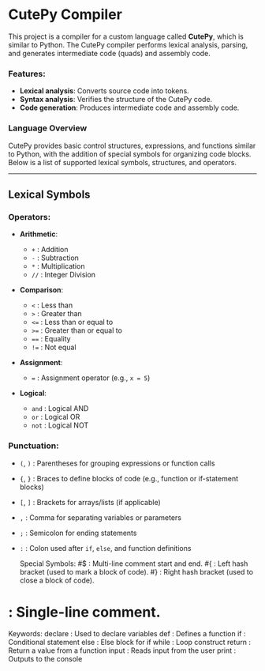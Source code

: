 # CutePy Compiler

This project is a compiler for a custom language called **CutePy**, which is similar to Python. The CutePy compiler performs lexical analysis, parsing, and generates intermediate code (quads) and assembly code.

### Features:
- **Lexical analysis**: Converts source code into tokens.
- **Syntax analysis**: Verifies the structure of the CutePy code.
- **Code generation**: Produces intermediate code and assembly code.

### Language Overview

CutePy provides basic control structures, expressions, and functions similar to Python, with the addition of special symbols for organizing code blocks. Below is a list of supported lexical symbols, structures, and operators.

---

## Lexical Symbols

### **Operators**:

- **Arithmetic**:
  - `+` : Addition
  - `-` : Subtraction
  - `*` : Multiplication
  - `//` : Integer Division

- **Comparison**:
  - `<`  : Less than
  - `>`  : Greater than
  - `<=` : Less than or equal to
  - `>=` : Greater than or equal to
  - `==` : Equality
  - `!=` : Not equal

- **Assignment**:
  - `=` : Assignment operator (e.g., `x = 5`)

- **Logical**:
  - `and` : Logical AND
  - `or`  : Logical OR
  - `not` : Logical NOT

### **Punctuation**:

- `(`, `)` : Parentheses for grouping expressions or function calls
- `{`, `}` : Braces to define blocks of code (e.g., function or if-statement blocks)
- `[`, `]` : Brackets for arrays/lists (if applicable)
- `,`      : Comma for separating variables or parameters
- `;`      : Semicolon for ending statements
- `:`      : Colon used after `if`, `else`, and function definitions

  Special Symbols:
#$ : Multi-line comment start and end.
#{ : Left hash bracket (used to mark a block of code).
#} : Right hash bracket (used to close a block of code).
# : Single-line comment.
Keywords:
declare : Used to declare variables
def : Defines a function
if : Conditional statement
else : Else block for if
while : Loop construct
return : Return a value from a function
input : Reads input from the user
print : Outputs to the console
